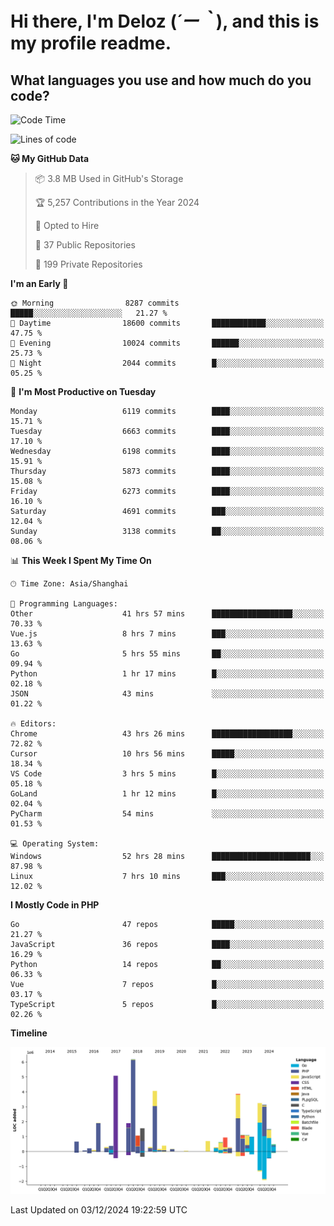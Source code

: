 # **Hi there, I'm Deloz (*´ー｀*), and this is my profile readme.**

## **What languages you use and how much do you code?**

<!--START_SECTION:waka-->
![Code Time](http://img.shields.io/badge/Code%20Time-5%2C195%20hrs%2049%20mins-blue)

![Lines of code](https://img.shields.io/badge/From%20Hello%20World%20I%27ve%20Written-42.6%20million%20lines%20of%20code-blue)

**🐱 My GitHub Data** 

> 📦 3.8 MB Used in GitHub's Storage 
 > 
> 🏆 5,257 Contributions in the Year 2024
 > 
> 💼 Opted to Hire
 > 
> 📜 37 Public Repositories 
 > 
> 🔑 199 Private Repositories 
 > 
**I'm an Early 🐤** 

```text
🌞 Morning                8287 commits        █████░░░░░░░░░░░░░░░░░░░░   21.27 % 
🌆 Daytime                18600 commits       ████████████░░░░░░░░░░░░░   47.75 % 
🌃 Evening                10024 commits       ██████░░░░░░░░░░░░░░░░░░░   25.73 % 
🌙 Night                  2044 commits        █░░░░░░░░░░░░░░░░░░░░░░░░   05.25 % 
```
📅 **I'm Most Productive on Tuesday** 

```text
Monday                   6119 commits        ████░░░░░░░░░░░░░░░░░░░░░   15.71 % 
Tuesday                  6663 commits        ████░░░░░░░░░░░░░░░░░░░░░   17.10 % 
Wednesday                6198 commits        ████░░░░░░░░░░░░░░░░░░░░░   15.91 % 
Thursday                 5873 commits        ████░░░░░░░░░░░░░░░░░░░░░   15.08 % 
Friday                   6273 commits        ████░░░░░░░░░░░░░░░░░░░░░   16.10 % 
Saturday                 4691 commits        ███░░░░░░░░░░░░░░░░░░░░░░   12.04 % 
Sunday                   3138 commits        ██░░░░░░░░░░░░░░░░░░░░░░░   08.06 % 
```


📊 **This Week I Spent My Time On** 

```text
🕑︎ Time Zone: Asia/Shanghai

💬 Programming Languages: 
Other                    41 hrs 57 mins      ██████████████████░░░░░░░   70.33 % 
Vue.js                   8 hrs 7 mins        ███░░░░░░░░░░░░░░░░░░░░░░   13.63 % 
Go                       5 hrs 55 mins       ██░░░░░░░░░░░░░░░░░░░░░░░   09.94 % 
Python                   1 hr 17 mins        █░░░░░░░░░░░░░░░░░░░░░░░░   02.18 % 
JSON                     43 mins             ░░░░░░░░░░░░░░░░░░░░░░░░░   01.22 % 

🔥 Editors: 
Chrome                   43 hrs 26 mins      ██████████████████░░░░░░░   72.82 % 
Cursor                   10 hrs 56 mins      █████░░░░░░░░░░░░░░░░░░░░   18.34 % 
VS Code                  3 hrs 5 mins        █░░░░░░░░░░░░░░░░░░░░░░░░   05.18 % 
GoLand                   1 hr 12 mins        █░░░░░░░░░░░░░░░░░░░░░░░░   02.04 % 
PyCharm                  54 mins             ░░░░░░░░░░░░░░░░░░░░░░░░░   01.53 % 

💻 Operating System: 
Windows                  52 hrs 28 mins      ██████████████████████░░░   87.98 % 
Linux                    7 hrs 10 mins       ███░░░░░░░░░░░░░░░░░░░░░░   12.02 % 
```

**I Mostly Code in PHP** 

```text
Go                       47 repos            █████░░░░░░░░░░░░░░░░░░░░   21.27 % 
JavaScript               36 repos            ████░░░░░░░░░░░░░░░░░░░░░   16.29 % 
Python                   14 repos            ██░░░░░░░░░░░░░░░░░░░░░░░   06.33 % 
Vue                      7 repos             █░░░░░░░░░░░░░░░░░░░░░░░░   03.17 % 
TypeScript               5 repos             █░░░░░░░░░░░░░░░░░░░░░░░░   02.26 % 
```



**Timeline**

![Lines of Code chart](https://raw.githubusercontent.com/deloz/deloz/main/assets/bar_graph.png)


 Last Updated on 03/12/2024 19:22:59 UTC
<!--END_SECTION:waka-->
